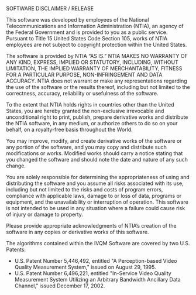 SOFTWARE DISCLAIMER / RELEASE

This software was developed by employees of the National Telecommunications and Information Administration (NTIA), an agency of the Federal Government and is provided to you as a public service.  Pursuant to Title 15 United States Code Section 105, works of NTIA employees are not subject to copyright protection within the United States.

The software is provided by NTIA “AS IS.”  NTIA MAKES NO WARRANTY OF ANY KIND, EXPRESS, IMPLIED OR STATUTORY, INCLUDING, WITHOUT LIMITATION, THE IMPLIED WARRANTY OF MERCHANTABILITY, FITNESS FOR A PARTICULAR PURPOSE, NON-INFRINGEMENT AND DATA ACCURACY. NTIA does not warrant or make any representations regarding the use of the software or the results thereof, including but not limited to the correctness, accuracy, reliability or usefulness of the software. 

To the extent that NTIA holds rights in countries other than the United States, you are hereby granted the non-exclusive irrevocable and unconditional right to print, publish, prepare derivative works and distribute the NTIA software, in any medium, or authorize others to do so on your behalf, on a royalty-free basis throughout the World.

You may improve, modify, and create derivative works of the software or any portion of the software, and you may copy and distribute such modifications or works. Modified works should carry a notice stating that you changed the software and should note the date and nature of any such change.

You are solely responsible for determining the appropriateness of using and distributing the software and you assume all risks associated with its use, including but not limited to the risks and costs of program errors, compliance with applicable laws, damage to or loss of data, programs or equipment, and the unavailability or interruption of operation. This software is not intended to be used in any situation where a failure could cause risk of injury or damage to property. 

Please provide appropriate acknowledgments of NTIA’s creation of the software in any copies or derivative works of this software.

The algorithms contained within the IVQM Software are covered by two U.S. Patents:
* U.S. Patent Number 5,446,492, entitled "A Perception-based Video Quality Measurement System," issued on August 29, 1995.
* U.S. Patent Number 6,496,221, entitled "In-Service Video Quality Measurement System Utilizing an Arbitrary Bandwidth Ancillary Data Channel," issued December 17, 2002.
